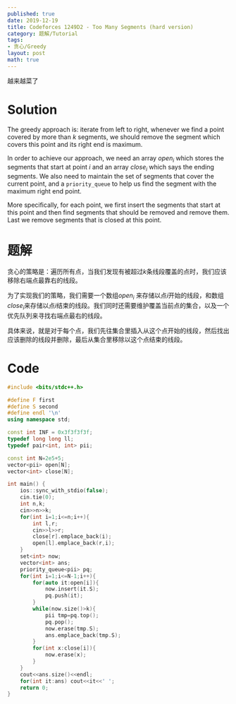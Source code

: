 ```yaml
---
published: true
date: 2019-12-19
title: Codeforces 1249D2 - Too Many Segments (hard version)
category: 题解/Tutorial
tags: 
- 贪心/Greedy
layout: post
math: true
---
```

越来越菜了
<!--more-->
# Solution

The greedy approach is: iterate from left to right, whenever we find a point covered by more than $k$ segments, we should remove the segment which covers this point and its right end is maximum.

In order to achieve our approach, we need an array $open_i$ which stores the segments that start at point $i$ and an array $close_i$ which says the ending segments. We also need to maintain the set of segments that cover the current point, and a `priority_queue` to help us find the segment with the maximum right end point.

More specifically, for each point, we first insert the segments that start at this point and then find segments that should be removed and remove them. Last we remove segments that is closed at this point.

# 题解

贪心的策略是：遍历所有点，当我们发现有被超过$k$条线段覆盖的点时，我们应该移除右端点最靠右的线段。

为了实现我们的策略，我们需要一个数组$open_i$ 来存储以点$i$开始的线段，和数组$close_i$来存储以点$i$结束的线段。我们同时还需要维护覆盖当前点的集合，以及一个优先队列来寻找右端点最右的线段。

具体来说，就是对于每个点，我们先往集合里插入从这个点开始的线段，然后找出应该删除的线段并删除，最后从集合里移除以这个点结束的线段。

# Code
```cpp
#include <bits/stdc++.h>

#define F first
#define S second
#define endl '\n'
using namespace std;

const int INF = 0x3f3f3f3f;
typedef long long ll;
typedef pair<int, int> pii;

const int N=2e5+5;
vector<pii> open[N];
vector<int> close[N];

int main() {
    ios::sync_with_stdio(false);
    cin.tie(0);
    int n,k;
    cin>>n>>k;
    for(int i=1;i<=n;i++){
        int l,r;
        cin>>l>>r;
        close[r].emplace_back(i);
        open[l].emplace_back(r,i);
    }
    set<int> now;
    vector<int> ans;
    priority_queue<pii> pq;
    for(int i=1;i<=N-1;i++){
        for(auto it:open[i]){
            now.insert(it.S);
            pq.push(it);
        }
        while(now.size()>k){
            pii tmp=pq.top();
            pq.pop();
            now.erase(tmp.S);
            ans.emplace_back(tmp.S);
        }
        for(int x:close[i]){
            now.erase(x);
        }
    }
    cout<<ans.size()<<endl;
    for(int it:ans) cout<<it<<' ';
    return 0;
}
```